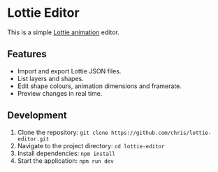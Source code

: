 # Lottie Editor

This is a simple [Lottie animation](https://airbnb.io/lottie/#/) editor.

## Features

- Import and export Lottie JSON files.
- List layers and shapes.
- Edit shape colours, animation dimensions and framerate.
- Preview changes in real time.

## Development

1. Clone the repository: `git clone https://github.com/chris/lottie-editor.git`
2. Navigate to the project directory: `cd lottie-editor`
3. Install dependencies: `npm install`
4. Start the application: `npm run dev`
